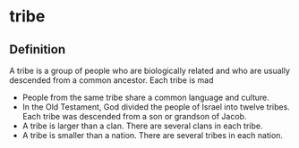 # tribe

## Definition

A tribe is a group of people who are biologically related and who are usually descended from a common ancestor. Each tribe is mad

* People from the same tribe share a common language and culture.
* In the Old Testament, God divided the people of Israel into twelve tribes. Each tribe was descended from a son or grandson of Jacob.
* A tribe is larger than a clan. There are several clans in each tribe.
* A tribe is smaller than a nation. There are several tribes in each nation.